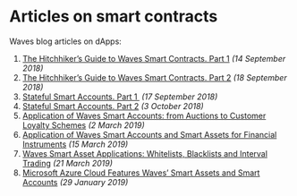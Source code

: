 # Articles on smart contracts

Waves blog articles on dApps:

1. [The Hitchhiker’s Guide to Waves Smart Contracts. Part 1](https://medium.com/wavesprotocol/the-hitchhikers-guide-to-waves-smart-contracts-part-1-b80aa47a745a) _(14 September 2018)_
2. [The Hitchhiker’s Guide to Waves Smart Contracts. Part 2](https://medium.com/wavesprotocol/the-hitchhikers-guide-to-waves-smart-contracts-part-2-44621fd5a007) _(18 September 2018)_
3. [Stateful Smart Accounts. Part 1 ](https://medium.com/wavesprotocol/stateful-smart-accounts-part-1-315731d8c06) _(17 September 2018)_
4. [Stateful Smart Accounts. Part 2](https://medium.com/wavesprotocol/stateful-smart-accounts-part-2-implementing-erc-20-and-nft-erc-721-step-by-step-7bac364fdadb) _(3 October 2018)_
5. [Application of Waves Smart Accounts: from Auctions to Customer Loyalty Schemes](https://medium.com/wavesprotocol/application-of-waves-smart-accounts-from-auctions-to-customer-loyalty-schemes-e5f27eb99bf5) _(2 March 2019)_
6. [Application of Waves Smart Accounts and Smart Assets for Financial Instruments](https://medium.com/wavesprotocol/application-of-waves-smart-accounts-and-smart-assets-for-financial-instruments-813a993b78e9) _(15 March 2019)_
7. [Waves Smart Asset Applications: Whitelists, Blacklists and Interval Trading](https://medium.com/wavesprotocol/waves-smart-asset-applications-whitelists-blacklists-and-interval-trading-4169f11f8690) _(21 March 2019)_
8. [Microsoft Azure Cloud Features Waves’ Smart Assets and Smart Accounts](https://medium.com/wavesprotocol/microsoft-azure-cloud-features-waves-smart-assets-and-smart-accounts-1a71b3c23c2b) _(29 January 2019)_
